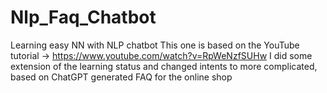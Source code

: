 # Nlp_Faq_Chatbot
Learning easy NN with NLP chatbot
This one is based on the YouTube tutorial -> https://www.youtube.com/watch?v=RpWeNzfSUHw
I did some extension of the learning status and changed intents to more complicated, based on ChatGPT generated FAQ for the online shop
